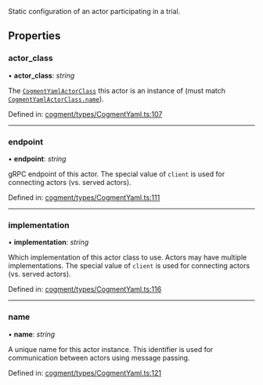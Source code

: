 Static configuration of an actor participating in a trial.

## Properties

### actor\_class

• **actor\_class**: *string*

The [`CogmentYamlActorClass`](cogmentyamlactorclass.md) this actor is an instance of (must match
[`CogmentYamlActorClass.name`](cogmentyamlactorclass.md#name)).

Defined in: [cogment/types/CogmentYaml.ts:107](https://github.com/cogment/cogment-js-sdk/blob/main/src/cogment/types/CogmentYaml.ts#L107)

___

### endpoint

• **endpoint**: *string*

gRPC endpoint of this actor. The special value of `client` is used for connecting actors (vs. served actors).

Defined in: [cogment/types/CogmentYaml.ts:111](https://github.com/cogment/cogment-js-sdk/blob/main/src/cogment/types/CogmentYaml.ts#L111)

___

### implementation

• **implementation**: *string*

Which implementation of this actor class to use. Actors may have multiple implementations. The special value of
`client` is used for connecting actors (vs. served actors).

Defined in: [cogment/types/CogmentYaml.ts:116](https://github.com/cogment/cogment-js-sdk/blob/main/src/cogment/types/CogmentYaml.ts#L116)

___

### name

• **name**: *string*

A unique name for this actor instance. This identifier is used for communication between actors using message
passing.

Defined in: [cogment/types/CogmentYaml.ts:121](https://github.com/cogment/cogment-js-sdk/blob/main/src/cogment/types/CogmentYaml.ts#L121)
